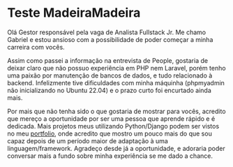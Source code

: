 # Teste MadeiraMadeira
 
Olá Gestor responsável pela vaga de Analista Fullstack Jr. Me chamo Gabriel e estou ansioso com a possibilidade de poder começar a minha carreira com vocês. 

Assim como passei a informação na entrevista de People, gostaria de deixar claro que não possuo experiência em PHP nem Laravel, porém tenho uma paixão por manutenção de bancos de dados, e tudo relacionado à backend. Infelizmente tive dificuldades com minha máquinha (phpmyadmin não inicializando no Ubuntu 22.04) e o prazo curto foi encurtado ainda mais. 

Por mais que não tenha sido o que gostaria de mostrar para vocês, acredito que mereço a oportunidade por ser uma pessoa que aprende rápido e é dedicada. Mais projetos meus utilizando Python/Django podem ser vistos no meu [portfolio](https://bazgab.tech), onde acredito que mostro um pouco mais do que sou capaz depois de um período maior de adaptação à uma linguagem/framework. Agradeço desde já a oportunidade, e adoraria poder conversar mais a fundo sobre minha experiência se me dado a chance. 

